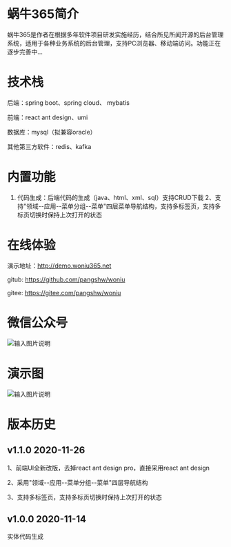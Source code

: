 # 蜗牛365简介

蜗牛365是作者在根据多年软件项目研发实施经历，结合所见所闻开源的后台管理系统，适用于各种业务系统的后台管理，支持PC浏览器、移动端访问。功能正在逐步完善中...

# 技术栈

后端：spring boot、spring cloud、 mybatis

前端：react ant design、umi

数据库：mysql（拟兼容oracle）

其他第三方软件：redis、kafka

# 内置功能

1. 代码生成：后端代码的生成（java、html、xml、sql）支持CRUD下载
2、支持"领域--应用--菜单分组--菜单"四层菜单导航结构，支持多标签页，支持多标页切换时保持上次打开的状态

# 在线体验

演示地址：http://demo.woniu365.net

gitub: https://github.com/pangshw/woniu

gitee: https://gitee.com/pangshw/woniu

# 微信公众号
![输入图片说明](https://images.gitee.com/uploads/images/2020/1114/224259_0512276e_1799057.jpeg "qrcode_for_gh_7e4bc660acfa_258.jpg")

# 演示图
![输入图片说明](https://images.gitee.com/uploads/images/2020/1114/210355_d40c8b66_1799057.png "p1.png")

# 版本历史

## v1.1.0 2020-11-26
1、前端UI全新改版，去掉react ant design pro，直接采用react ant design

2、采用"领域--应用--菜单分组--菜单"四层导航结构

3、支持多标签页，支持多标页切换时保持上次打开的状态

 ## v1.0.0 2020-11-14
 实体代码生成
